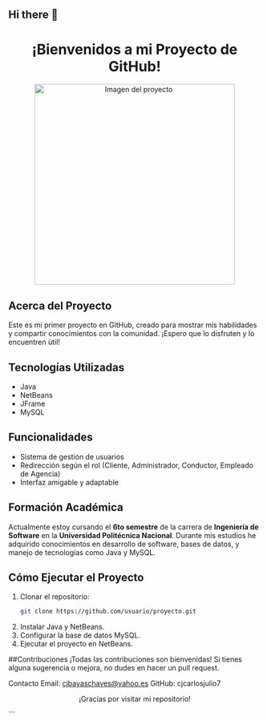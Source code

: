 ## Hi there 👋

<h1 align="center">¡Bienvenidos a mi Proyecto de GitHub!</h1>

<p align="center">
  <img src="URL_DE_TU_IMAGEN" alt="Imagen del proyecto" width="400px">
</p>

## Acerca del Proyecto
Este es mi primer proyecto en GitHub, creado para mostrar mis habilidades y compartir conocimientos con la comunidad. ¡Espero que lo disfruten y lo encuentren útil!

## Tecnologías Utilizadas
- Java
- NetBeans
- JFrame
- MySQL

## Funcionalidades
- Sistema de gestión de usuarios
- Redirección según el rol (Cliente, Administrador, Conductor, Empleado de Agencia)
- Interfaz amigable y adaptable

## Formación Académica
Actualmente estoy cursando el **6to semestre** de la carrera de **Ingeniería de Software** en la **Universidad Politécnica Nacional**. Durante mis estudios he adquirido conocimientos en desarrollo de software, bases de datos, y manejo de tecnologías como Java y MySQL.

## Cómo Ejecutar el Proyecto
1. Clonar el repositorio:
   ```bash
   git clone https://github.com/usuario/proyecto.git
2. Instalar Java y NetBeans.
3. Configurar la base de datos MySQL.
4. Ejecutar el proyecto en NetBeans.

##Contribuciones
¡Todas las contribuciones son bienvenidas! Si tienes alguna sugerencia o mejora, no dudes en hacer un pull request.

Contacto
Email: cjbayaschaves@yahoo.es
GitHub: cjcarlosjulio7
<p align="center">¡Gracias por visitar mi repositorio!</p>
```
